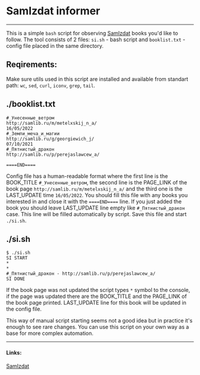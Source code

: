 # **SamIzdat informer**

----
This is a simple `bash` script for observing [SamIzdat](http://samlib.ru "http://samlib.ru") books you'd like to follow. The tool consists of 2 files: `si.sh` - bash script and `booklist.txt` - config file placed in the same directory.
## Reqirements: 
Make sure utils used in this script are installed and available from standart path: `wc`, `sed`, `curl`, `iconv`, `grep`, `tail`.
## ./booklist.txt
```
#_Унесенные_ветром
http://samlib.ru/m/metelxskij_n_a/
16/05/2022
#_Земли_меча_и_магии
http://samlib.ru/g/georgiewich_j/
07/10/2021
#_Пятнистый_дракон
http://samlib.ru/p/perejaslawcew_a/

====END====
```
Config file has a human-readable format where the first line is the BOOK_TITLE `#_Унесенные_ветром`, the second line is the PAGE_LINK of the book page `http://samlib.ru/m/metelxskij_n_a/` and the third one is the LAST_UPDATE time `16/05/2022`. You should fill this file with any books you interested in and close it with the `====END====` line. If you just added the book you should leave LAST_UPDATE line empty like `#_Пятнистый_дракон` case. This line will be filled automatically by script. Save this file and start `./si.sh`.
## ./si.sh
```
$ ./si.sh
SI START
*
*
#_Пятнистый_дракон - http://samlib.ru/p/perejaslawcew_a/
SI DONE
```
If the book page was not updated the script types `*` symbol to the console, if the page was updated there are the BOOK_TITLE and the PAGE_LINK of the book page printed. LAST_UPDATE line for this book will be updated in the config file.

This way of manual script starting seems not a good idea but in practice it's enough to see rare changes. You  can use this script on your own way as a base for more complex automation.

----
#### Links: 
[SamIzdat](http://samlib.ru/long.shtml "http://samlib.ru/long.shtml")
